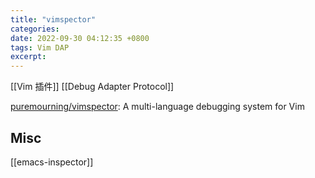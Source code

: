 ```yaml
---
title: "vimspector"
categories: 
date: 2022-09-30 04:12:35 +0800
tags: Vim DAP
excerpt: 
---
```



[[Vim 插件]]
[[Debug Adapter Protocol]]

[puremourning/vimspector](https://github.com/puremourning/vimspector): A multi-language debugging system for Vim





## Misc

[[emacs-inspector]]

